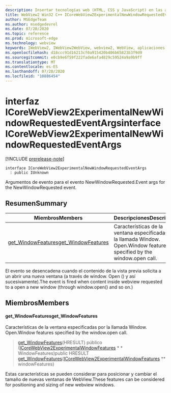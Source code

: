 ```yaml
---
description: Insertar tecnologías web (HTML, CSS y JavaScript) en las aplicaciones nativas con el control Microsoft Edge WebView2
title: WebView2 Win32 C++ ICoreWebView2ExperimentalNewWindowRequestedEventArgs
author: MSEdgeTeam
ms.author: msedgedevrel
ms.date: 07/20/2020
ms.topic: reference
ms.prod: microsoft-edge
ms.technology: webview
keywords: IWebView2, IWebView2WebView, webview2, WebView, aplicaciones Win32, Win32, Edge, ICoreWebView2, ICoreWebView2Controller, control de explorador, HTML Edge, ICoreWebView2ExperimentalNewWindowRequestedEventArgs
ms.openlocfilehash: d18ccc91d16213cf0a915420b406b65823b3f9d9
ms.sourcegitcommit: e0cb9e6f59f222fade6afa4829c59524a9a9b9ff
ms.translationtype: MT
ms.contentlocale: es-ES
ms.lasthandoff: 07/20/2020
ms.locfileid: "10886454"
---
```

# <span data-ttu-id="ac95b-104">interfaz ICoreWebView2ExperimentalNewWindowRequestedEventArgs</span><span class="sxs-lookup"><span data-stu-id="ac95b-104">interface ICoreWebView2ExperimentalNewWindowRequestedEventArgs</span></span> 

[!INCLUDE [prerelease-note](../../includes/prerelease-note.md)]

```
interface ICoreWebView2ExperimentalNewWindowRequestedEventArgs
  : public IUnknown
```

<span data-ttu-id="ac95b-105">Argumentos de evento para el evento NewWindowRequested.</span><span class="sxs-lookup"><span data-stu-id="ac95b-105">Event args for the NewWindowRequested event.</span></span>

## <span data-ttu-id="ac95b-106">Resumen</span><span class="sxs-lookup"><span data-stu-id="ac95b-106">Summary</span></span>

 <span data-ttu-id="ac95b-107">Miembros</span><span class="sxs-lookup"><span data-stu-id="ac95b-107">Members</span></span>                        | <span data-ttu-id="ac95b-108">Descripciones</span><span class="sxs-lookup"><span data-stu-id="ac95b-108">Descriptions</span></span>
--------------------------------|---------------------------------------------
[<span data-ttu-id="ac95b-109">get_WindowFeatures</span><span class="sxs-lookup"><span data-stu-id="ac95b-109">get_WindowFeatures</span></span>](#get_windowfeatures) | <span data-ttu-id="ac95b-110">Características de la ventana especificadas por la llamada Window. Open.</span><span class="sxs-lookup"><span data-stu-id="ac95b-110">Window features specified by the window.open call.</span></span>

<span data-ttu-id="ac95b-111">El evento se desencadena cuando el contenido de la vista previa solicita a un abrir una nueva ventana (a través de window. Open () y así sucesivamente).</span><span class="sxs-lookup"><span data-stu-id="ac95b-111">The event is fired when content inside webview requested to a open a new window (through window.open() and so on.)</span></span>

## <span data-ttu-id="ac95b-112">Miembros</span><span class="sxs-lookup"><span data-stu-id="ac95b-112">Members</span></span>

#### <span data-ttu-id="ac95b-113">get_WindowFeatures</span><span class="sxs-lookup"><span data-stu-id="ac95b-113">get_WindowFeatures</span></span> 

<span data-ttu-id="ac95b-114">Características de la ventana especificadas por la llamada Window. Open.</span><span class="sxs-lookup"><span data-stu-id="ac95b-114">Window features specified by the window.open call.</span></span>

> <span data-ttu-id="ac95b-115">[get_WindowFeatures](#get_windowfeatures)(HRESULT) público ([ICoreWebView2ExperimentalWindowFeatures](icorewebview2experimentalwindowfeatures.md) \* \* WindowFeatures)</span><span class="sxs-lookup"><span data-stu-id="ac95b-115">public HRESULT [get_WindowFeatures](#get_windowfeatures)([ICoreWebView2ExperimentalWindowFeatures](icorewebview2experimentalwindowfeatures.md) \*\* windowFeatures)</span></span>

<span data-ttu-id="ac95b-116">Estas características se pueden considerar para posicionar y cambiar el tamaño de nuevas ventanas de WebView.</span><span class="sxs-lookup"><span data-stu-id="ac95b-116">These features can be considered for positioning and sizing of new webview windows.</span></span>

